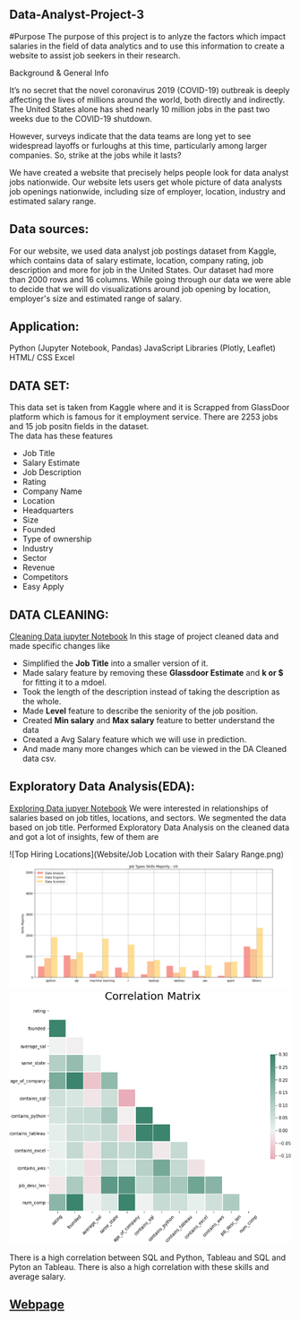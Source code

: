 
## Data-Analyst-Project-3

#Purpose
The purpose of this project is to anlyze the factors which impact salaries in the field of data analytics and to use this information to create a website to assist job seekers in their research.  

Background & General Info

It’s no secret that the novel coronavirus 2019 (COVID-19) outbreak is deeply affecting the lives of millions around the world, both directly and indirectly. The United States alone has shed nearly 10 million jobs in the past two weeks due to the COVID-19 shutdown.

However, surveys indicate that the data teams are long yet to see widespread layoffs or furloughs at this time, particularly among larger companies. So, strike at the jobs while it lasts?

We have created a website that precisely helps people look for data analyst jobs nationwide. Our website lets users get whole picture of data analysts job openings nationwide, including size of employer, location, industry and estimated salary range.


## Data sources:
For our website, we used data analyst job postings dataset from Kaggle, which contains data of salary estimate, location, company rating, job description and more for job in the United States. Our dataset had more than 2000 rows and 16 columns. While going through our data we were able to decide that we will do visualizations around job opening by location, employer's size and estimated range of salary.


## Application:
Python (Jupyter Notebook, Pandas)
JavaScript Libraries (Plotly, Leaflet)
HTML/ CSS
Excel

## DATA SET:
This data set is taken from Kaggle where and it is Scrapped from GlassDoor platform which is famous for it employment service.  There are 2253 jobs and 15 job positn fields in the dataset.  
The data has these features 
* Job Title
* Salary Estimate
* Job Description
* Rating
* Company Name
* Location
* Headquarters
* Size
* Founded
* Type of ownership
* Industry
* Sector
* Revenue
* Competitors
* Easy Apply
## DATA CLEANING:
[Cleaning Data jupyter Notebook](https://github.com/davism02/Data-Analyst-Project-3/blob/main/ETL/data_cleaning.ipynb)
In this stage of project cleaned data and made specific changes like 
* Simplified the **Job Title** into a smaller version of it.
* Made salary feature by removing these **Glassdoor Estimate** and **k or $** for fitting it to a mdoel.
* Took the length of the description instead of taking the description as the whole.
* Made **Level** feature to describe the seniority of the job position.
* Created **Min salary** and **Max salary** feature to better understand the data
* Created a Avg Salary feature which we will use in prediction.
* And made many more changes which can be viewed in the DA Cleaned data csv.

##  Exploratory Data Analysis(EDA):
[Exploring Data jupyer Notebook](https://github.com/davism02/Data-Analyst-Project-3/blob/main/ETL/analyzing_df_all.ipynb)
We were interested in relationships of salaries based on  job titles, locations, and sectors.  We segmented the data based on job title. 
Performed Exploratory Data Analysis on the cleaned data and got a lot of insights, few of them are 

![Top Hiring Locations](Website/Job Location with their Salary Range.png)
![Job Skill](Website/job_title_skill_us.png)
![Correlation Matrix](Website/resultmatrix.png)

There is a high correlation between SQL and Python, Tableau and SQL and Pyton an Tableau. There is also a high correlation with these skills and average salary. 



## [Webpage](https://davism02.github.io/Data-Analyst-Project-3/Website/index.html)


